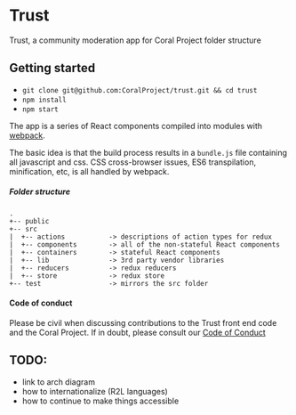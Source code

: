 # Trust

Trust, a community moderation app for Coral Project
folder structure

## Getting started

- `git clone git@github.com:CoralProject/trust.git && cd trust`
- `npm install`
- `npm start`

The app is a series of React components compiled into modules with [webpack](http://webpack.github.io/).

The basic idea is that the build process results in a `bundle.js` file containing all javascript and css. CSS cross-browser issues, ES6 transpilation, minification, etc, is all handled by webpack.

##### Folder structure

```
.
+-- public
+-- src
|  +-- actions           -> descriptions of action types for redux
|  +-- components        -> all of the non-stateful React components
|  +-- containers        -> stateful React components
|  +-- lib               -> 3rd party vendor libraries
|  +-- reducers          -> redux reducers
|  +-- store             -> redux store
+-- test                 -> mirrors the src folder 
```


#### Code of conduct
Please be civil when discussing contributions to the Trust front end code and the Coral Project. If in doubt, please consult our [Code of Conduct](https://the-coral-project.gitbooks.io/coral-bible/content/codeofconduct.html)

## TODO:
- link to arch diagram
- how to internationalize (R2L languages)
- how to continue to make things accessible


